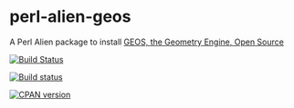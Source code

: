 # perl-alien-geos
A Perl Alien package to install [GEOS, the Geometry Engine, Open Source](http://geos.osgeo.org/)

[![Build Status](https://travis-ci.org/shawnlaffan/perl-alien-geos.svg?branch=master)](https://travis-ci.org/shawnlaffan/perl-alien-geos)

[![Build status](https://ci.appveyor.com/api/projects/status/s4c5nmnrk0m1kpkr?svg=true)](https://ci.appveyor.com/project/shawnlaffan/perl-alien-geos)

[![CPAN version](https://badge.fury.io/pl/Alien-geos.svg)](http://badge.fury.io/pl/Alien-geos)
